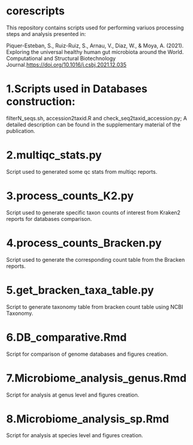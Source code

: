 # corescripts
This repository contains scripts used for performing variuos processing steps and analysis presented in:

Piquer-Esteban, S., Ruiz-Ruiz, S., Arnau, V., Diaz, W., & Moya, A. (2021). Exploring the universal healthy human gut microbiota around the World. Computational and Structural Biotechnology Journal.https://doi.org/10.1016/j.csbj.2021.12.035

# 1.Scripts used in Databases construction: 
filterN_seqs.sh, accession2taxid.R and check_seq2taxid_accession.py; A detailed description can be found in the supplementary material of the publication.

# 2.multiqc_stats.py
Script used to generated some qc stats from multiqc reports.

# 3.process_counts_K2.py
Script used to generate specific taxon counts of interest from Kraken2 reports for databases comparison.

# 4.process_counts_Bracken.py
Script used to generate the corresponding count table from the Bracken reports.

# 5.get_bracken_taxa_table.py
Script to generate taxonomy table from bracken count table using NCBI Taxonomy.

# 6.DB_comparative.Rmd
Script for comparison of genome databases and figures creation.

# 7.Microbiome_analysis_genus.Rmd
Script for analysis at genus level and figures creation.

# 8.Microbiome_analysis_sp.Rmd
Script for analysis at species level and figures creation.
